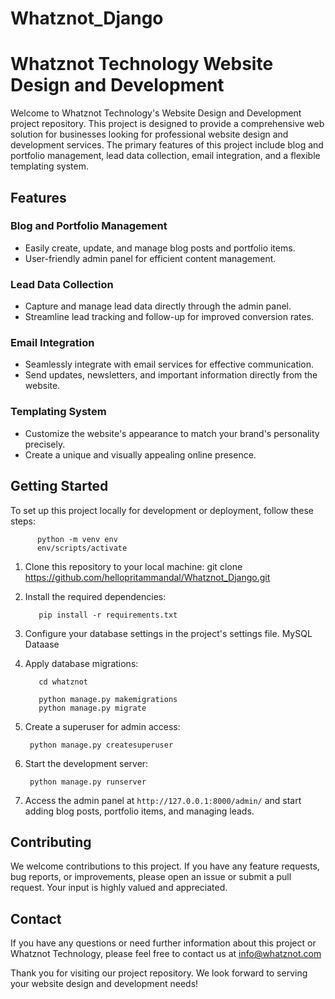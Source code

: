 # Whatznot_Django

# Whatznot Technology Website Design and Development

Welcome to Whatznot Technology's Website Design and Development project repository. This project is designed to provide a comprehensive web solution for businesses looking for professional website design and development services. The primary features of this project include blog and portfolio management, lead data collection, email integration, and a flexible templating system.

## Features

### Blog and Portfolio Management

- Easily create, update, and manage blog posts and portfolio items.
- User-friendly admin panel for efficient content management.

### Lead Data Collection

- Capture and manage lead data directly through the admin panel.
- Streamline lead tracking and follow-up for improved conversion rates.

### Email Integration

- Seamlessly integrate with email services for effective communication.
- Send updates, newsletters, and important information directly from the website.

### Templating System

- Customize the website's appearance to match your brand's personality precisely.
- Create a unique and visually appealing online presence.

## Getting Started

To set up this project locally for development or deployment, follow these steps:


          python -m venv env
          env/scripts/activate



1. Clone this repository to your local machine:
          git clone https://github.com/hellopritammandal/Whatznot_Django.git


2. Install the required dependencies:

          pip install -r requirements.txt





3. Configure your database settings in the project's settings file.
MySQL Dataase

4. Apply database migrations:


          cd whatznot

          python manage.py makemigrations
          python manage.py migrate



5. Create a superuser for admin access:

        python manage.py createsuperuser



6. Start the development server:

        python manage.py runserver






7. Access the admin panel at `http://127.0.0.1:8000/admin/` and start adding blog posts, portfolio items, and managing leads.

## Contributing

We welcome contributions to this project. If you have any feature requests, bug reports, or improvements, please open an issue or submit a pull request. Your input is highly valued and appreciated.



## Contact

If you have any questions or need further information about this project or Whatznot Technology, please feel free to contact us at info@whatznot.com

Thank you for visiting our project repository. We look forward to serving your website design and development needs!




